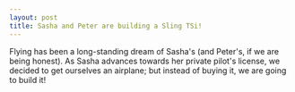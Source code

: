 ```yaml
---
layout: post
title: Sasha and Peter are building a Sling TSi! 
---
```


Flying has been a long-standing dream of Sasha's (and Peter's, if we are being honest).
As Sasha advances towards her private pilot's license, we decided to get ourselves an 
airplane; but instead of buying it, we are going to build it!

